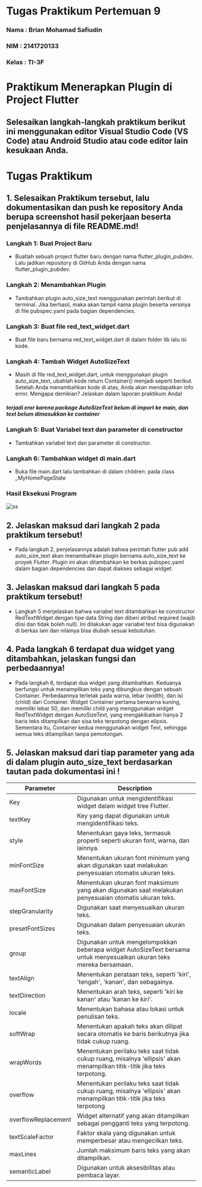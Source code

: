 # Tugas Praktikum Pertemuan 9

### Nama : Brian Mohamad Safiudin
### NIM : 2141720133
### Kelas : TI-3F

# Praktikum Menerapkan Plugin di Project Flutter

## Selesaikan langkah-langkah praktikum berikut ini menggunakan editor Visual Studio Code (VS Code) atau Android Studio atau code editor lain kesukaan Anda.

# Tugas Praktikum

## 1. Selesaikan Praktikum tersebut, lalu dokumentasikan dan push ke repository Anda berupa screenshot hasil pekerjaan beserta penjelasannya di file README.md!

### Langkah 1: Buat Project Baru
- Buatlah sebuah project flutter baru dengan nama flutter_plugin_pubdev. Lalu jadikan repository di GitHub Anda dengan nama flutter_plugin_pubdev.

### Langkah 2: Menambahkan Plugin
- Tambahkan plugin auto_size_text menggunakan perintah berikut di terminal. Jika berhasil, maka akan tampil nama plugin beserta versinya di file pubspec.yaml pada bagian dependencies.

### Langkah 3: Buat file red_text_widget.dart
- Buat file baru bernama red_text_widget.dart di dalam folder lib lalu isi kode.

### Langkah 4: Tambah Widget AutoSizeText
- Masih di file red_text_widget.dart, untuk menggunakan plugin auto_size_text, ubahlah kode return Container() menjadi seperti berikut. Setelah Anda menambahkan kode di atas, Anda akan mendapatkan info error. Mengapa demikian? Jelaskan dalam laporan praktikum Anda!

##### terjadi eror karena package AutoSizeText belum di import ke main, dan text belum dimasukkan ke container

### Langkah 5: Buat Variabel text dan parameter di constructor
- Tambahkan variabel text dan parameter di constructor.

### Langkah 6: Tambahkan widget di main.dart
- Buka file main.dart lalu tambahkan di dalam children: pada class _MyHomePageState

### Hasil Eksekusi Program
![ss](docs/hasil.gif)

## 2. Jelaskan maksud dari langkah 2 pada praktikum tersebut!
- Pada langkah 2, penjelasannya adalah bahwa perintah flutter pub add auto_size_text akan menambahkan plugin bernama auto_size_text ke proyek Flutter. Plugin ini akan ditambahkan ke berkas pubspec.yaml dalam bagian dependencies dan dapat diakses sebagai widget.

## 3. Jelaskan maksud dari langkah 5 pada praktikum tersebut!
- Langkah 5 menjelaskan bahwa variabel text ditambahkan ke constructor RedTextWidget dengan tipe data String dan diberi atribut required (wajib diisi dan tidak boleh null). Ini dilakukan agar variabel text bisa digunakan di berkas lain dan nilainya bisa diubah sesuai kebutuhan.

## 4. Pada langkah 6 terdapat dua widget yang ditambahkan, jelaskan fungsi dan perbedaannya!
- Pada langkah 6, terdapat dua widget yang ditambahkan. Keduanya berfungsi untuk menampilkan teks yang dibungkus dengan sebuah Container. Perbedaannya terletak pada warna, lebar (width), dan isi (child) dari Container. Widget Container pertama berwarna kuning, memiliki lebar 50, dan memiliki child yang menggunakan widget RedTextWidget dengan AutoSizeText, yang mengakibatkan hanya 2 baris teks ditampilkan dan sisa teks terpotong dengan elipsis. Sementara itu, Container kedua menggunakan widget Text, sehingga semua teks ditampilkan tanpa pemotongan.

## 5. Jelaskan maksud dari tiap parameter yang ada di dalam plugin auto_size_text berdasarkan tautan pada dokumentasi ini !

| Parameter         | Description                                          |
| ----------------- | ---------------------------------------------------- |
| Key               | Digunakan untuk mengidentifikasi widget dalam widget tree Flutter. |
| textKey           | Key yang dapat digunakan untuk mengidentifikasi teks. |
| style             | Menentukan gaya teks, termasuk properti seperti ukuran font, warna, dan lainnya. |
| minFontSize       | Menentukan ukuran font minimum yang akan digunakan saat melakukan penyesuaian otomatis ukuran teks. |
| maxFontSize       | Menentukan ukuran font maksimum yang akan digunakan saat melakukan penyesuaian otomatis ukuran teks. |
| stepGranularity   | Digunakan saat menyesuaikan ukuran teks. |
| presetFontSizes   | Digunakan dalam penyesuaian ukuran teks. |
| group             | Digunakan untuk mengelompokkan beberapa widget AutoSizeText bersama untuk menyesuaikan ukuran teks mereka bersamaan. |
| textAlign         | Menentukan perataan teks, seperti 'kiri', 'tengah', 'kanan', dan sebagainya. |
| textDirection     | Menentukan arah teks, seperti 'kiri ke kanan' atau 'kanan ke kiri'. |
| locale            | Menentukan bahasa atau lokasi untuk penulisan teks. |
| softWrap          | Menentukan apakah teks akan dilipat secara otomatis ke baris berikutnya jika tidak cukup ruang. |
| wrapWords         | Menentukan perilaku teks saat tidak cukup ruang, misalnya 'ellipsis' akan menampilkan titik-titik jika teks terpotong. |
| overflow           | Menentukan perilaku teks saat tidak cukup ruang, misalnya 'ellipsis' akan menampilkan titik-titik jika teks terpotong |
| overflowReplacement | Widget alternatif yang akan ditampilkan sebagai pengganti teks yang terpotong. |
| textScaleFactor   | Faktor skala yang digunakan untuk memperbesar atau mengecilkan teks. |
| maxLines          | Jumlah maksimum baris teks yang akan ditampilkan. |
| semanticLabel     | Digunakan untuk aksesibilitas atau pembaca layar. |
